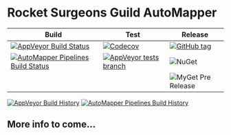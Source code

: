 # Rocket Surgeons Guild AutoMapper

| Build | Test | Release |
|---|---|---|
| [![AppVeyor Build Status](https://img.shields.io/appveyor/ci/RocketSurgeonsGuild/AutoMapper/master.svg?logo=appveyor&style=flat-square)](https://ci.appveyor.com/project/RocketSurgeonsGuild/AutoMapper) | [![Codecov](https://img.shields.io/codecov/c/gh/RocketSurgeonsGuild/AutoMapper/master.svg?style=flat-square)](https://codecov.io/gh/RocketSurgeonsGuild/AutoMapper?style=flat-square) | [![GitHub tag](https://img.shields.io/github/tag/RocketSurgeonsGuild/AutoMapper.svg?style=flat-square)](https://github.com/RocketSurgeonsGuild/AutoMapper/tags) |
| [![AutoMapper Pipelines Build Status](https://img.shields.io/vso/build/RocketSurgeonsGuild/Libraries/RSG.AutoMapper.svg?logo=visualstudiocode&style=flat-square)](https://rocketsurgeonsguild.visualstudio.com/Libraries/_build?definitionId=16)  | [![AppVeyor tests branch](https://img.shields.io/appveyor/tests/RocketSurgeonsGuild/AutoMapper/master.svg?style=flat-square)]() | ![NuGet](https://img.shields.io/nuget/v/Rocket.Surgery.Extensions.AutoMapper.svg) |
|   |   | ![MyGet Pre Release](https://img.shields.io/myget/rocket-surgeons-guild/vpre/Rocket.Surgery.Extensions.AutoMapper.svg?logo=nuget&style=flat-square&label=myget) |
[![AppVeyor Build History](https://buildstats.info/appveyor/chart/RocketSurgeonsGuild/AutoMapper)](https://ci.appveyor.com/project/RocketSurgeonsGuild/AutoMapper/history)
[![AutoMapper Pipelines Build History](https://buildstats.info/azurepipelines/chart/RocketSurgeonsGuild/Libraries/16)](https://rocketsurgeonsguild.visualstudio.com/Libraries/_build?definitionId=16)

## More info to come...
